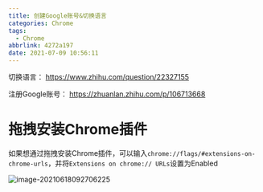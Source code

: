 ```yaml
---
title: 创建Google账号&切换语言
categories: Chrome
tags:
  - Chrome
abbrlink: 4272a197
date: 2021-07-09 10:56:11
---
```





切换语言： https://www.zhihu.com/question/22327155

注册Google账号： https://zhuanlan.zhihu.com/p/106713668



# 拖拽安装Chrome插件

如果想通过拖拽安装Chrome插件，可以输入`chrome://flags/#extensions-on-chrome-urls`，并将`Extensions on chrome:// URLs`设置为Enabled

![image-20210618092706225](https://gitee.com/Goook/pictures/raw/master/uPic/image-20210618092706225.png)



